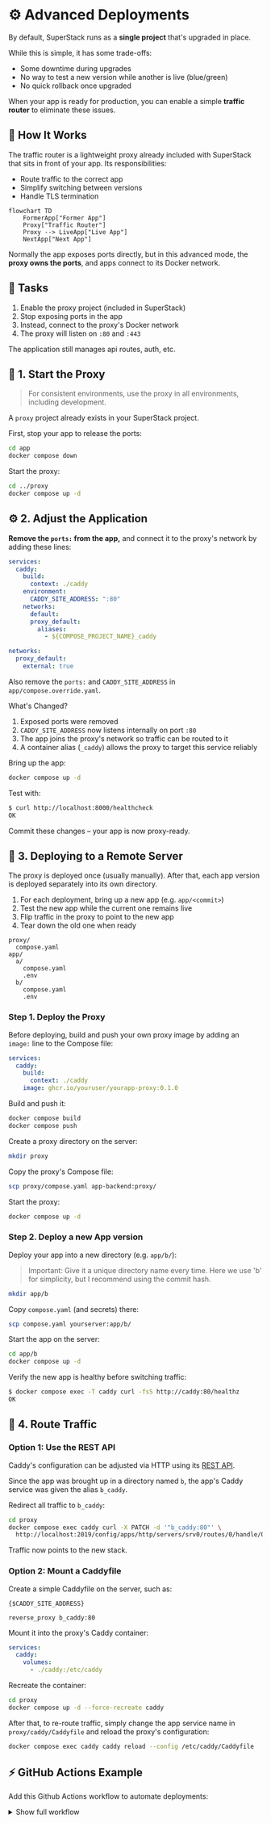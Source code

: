 # ⚙️ Advanced Deployments

By default, SuperStack runs as a **single project** that's upgraded in place.

While this is simple, it has some trade-offs:

- Some downtime during upgrades
- No way to test a new version while another is live (blue/green)
- No quick rollback once upgraded

When your app is ready for production, you can enable a simple **traffic
router** to eliminate these issues.

## 🧭 How It Works

The traffic router is a lightweight proxy already included with SuperStack that
sits in front of your app. Its responsibilities:

- Route traffic to the correct app
- Simplify switching between versions
- Handle TLS termination

```mermaid
flowchart TD
    FormerApp["Former App"]
    Proxy["Traffic Router"]
    Proxy --> LiveApp["Live App"]
    NextApp["Next App"]
```

Normally the app exposes ports directly, but in this advanced mode, the **proxy
owns the ports**, and apps connect to its Docker network.

## 🔄 Tasks

1. Enable the proxy project (included in SuperStack)
1. Stop exposing ports in the app
1. Instead, connect to the proxy's Docker network
1. The proxy will listen on `:80` and `:443`

The application still manages api routes, auth, etc.

## 🧱 1. Start the Proxy

> For consistent environments, use the proxy in all environments, including
> development.

A `proxy` project already exists in your SuperStack project.

First, stop your app to release the ports:

```sh
cd app
docker compose down
```

Start the proxy:

```sh
cd ../proxy
docker compose up -d
```

## ⚙️ 2. Adjust the Application

**Remove the `ports:` from the app,** and connect it to the proxy's network by
adding these lines:

```yaml title="app/compose.yaml" hl_lines="5-15"
services:
  caddy:
    build:
      context: ./caddy
    environment:
      CADDY_SITE_ADDRESS: ":80"
    networks:
      default:
      proxy_default:
        aliases:
          - ${COMPOSE_PROJECT_NAME}_caddy

networks:
  proxy_default:
    external: true
```

Also remove the `ports:` and `CADDY_SITE_ADDRESS` in
`app/compose.override.yaml`.

What's Changed?

1. Exposed ports were removed
1. `CADDY_SITE_ADDRESS` now listens internally on port `:80`
1. The app joins the proxy's network so traffic can be routed to it
1. A container alias (`_caddy`) allows the proxy to target this service
   reliably

Bring up the app:

```sh
docker compose up -d
```

Test with:

```sh
$ curl http://localhost:8000/healthcheck
OK
```

Commit these changes – your app is now proxy-ready.

## 🚀 3. Deploying to a Remote Server

The proxy is deployed once (usually manually). After that, each app version is
deployed separately into its own directory.

1. For each deployment, bring up a new app (e.g. `app/<commit>`)
1. Test the new app while the current one remains live
1. Flip traffic in the proxy to point to the new app
1. Tear down the old one when ready

```
proxy/
  compose.yaml
app/
  a/
    compose.yaml
    .env
  b/
    compose.yaml
    .env
```

### Step 1. Deploy the Proxy

Before deploying, build and push your own proxy image by adding an `image:`
line to the Compose file:

```yaml title="proxy/compose.yaml" hl_lines="5"
services:
  caddy:
    build:
      context: ./caddy
    image: ghcr.io/youruser/yourapp-proxy:0.1.0
```

Build and push it:

```sh
docker compose build
docker compose push
```

Create a proxy directory on the server:

```sh
mkdir proxy
```

Copy the proxy's Compose file:

```sh
scp proxy/compose.yaml app-backend:proxy/
```

Start the proxy:

```sh
docker compose up -d
```

### Step 2. Deploy a new App version

Deploy your app into a new directory (e.g. `app/b/`):

> Important: Give it a unique directory name every time. Here we use 'b' for
> simplicity, but I recommend using the commit hash.

```sh
mkdir app/b
```

Copy `compose.yaml` (and secrets) there:

```sh
scp compose.yaml yourserver:app/b/
```

Start the app on the server:

```sh
cd app/b
docker compose up -d
```

Verify the new app is healthy before switching traffic:

```sh
$ docker compose exec -T caddy curl -fsS http://caddy:80/healthz
OK
```

## 🔁 4. Route Traffic

### Option 1: Use the REST API

Caddy's configuration can be adjusted via HTTP using its [REST
API](https://caddyserver.com/docs/api).

Since the app was brought up in a directory named `b`, the app's Caddy service
was given the alias `b_caddy`.

Redirect all traffic to `b_caddy`:

```sh
cd proxy
docker compose exec caddy curl -X PATCH -d '"b_caddy:80"' \
  http://localhost:2019/config/apps/http/servers/srv0/routes/0/handle/0/upstreams/0/dial
```

Traffic now points to the new stack.

### Option 2: Mount a Caddyfile

Create a simple Caddyfile on the server, such as:

```caddyfile title="proxy/caddy/Caddyfile"
{$CADDY_SITE_ADDRESS}

reverse_proxy b_caddy:80
```

Mount it into the proxy's Caddy container:

```yaml title="proxy/compose.yaml" hl_lines="4"
services:
  caddy:
    volumes:
      - ./caddy:/etc/caddy
```

Recreate the container:

```sh
cd proxy
docker compose up -d --force-recreate caddy
```

After that, to re-route traffic, simply change the app service name in
`proxy/caddy/Caddyfile` and reload the proxy's configuration:

```sh
docker compose exec caddy caddy reload --config /etc/caddy/Caddyfile
```

## ⚡ GitHub Actions Example

Add this Github Actions workflow to automate deployments:

<details>
<summary>Show full workflow</summary>

```yaml title=".github/workflows/ci.yaml"
name: Deploy

on:
  push:
    branches:
      - prod

jobs:
  deploy:
    runs-on: ubuntu-latest
    steps:
      - name: Checkout code
        uses: actions/checkout@v4

      - name: Copy compose.yaml from repository to deployment dir
        uses: appleboy/scp-action@master
        with:
          host: ${{ secrets.VPS_HOST }}
          username: ${{ secrets.VPS_USER }}
          key: ${{ secrets.VPS_SSH_KEY }}
          source: "app/compose.yaml"
          target: "app/${{ github.sha }}/"
          strip_components: 1

      - name: Deploy with Docker Compose
        uses: appleboy/ssh-action@v1.0.3
        env:
          GHCR_PAT: ${{ secrets.GHCR_PAT }}
        with:
          host: ${{ secrets.VPS_HOST }}
          username: ${{ secrets.VPS_USER }}
          key: ${{ secrets.VPS_SSH_KEY }}
          envs: GHCR_PAT
          script: |
            set -euo pipefail
            cp .env app/${{ github.sha }}/
            cd app/${{ github.sha }}

            # Pull images
            echo "$GHCR_PAT" | docker login ghcr.io --username "${{ github.actor }}" --password-stdin
            DOCKER_CLIENT_TIMEOUT=300 COMPOSE_HTTP_TIMEOUT=300 docker compose pull --quiet

            # Bring up stack and run healthchecks
            trap 'docker compose down' ERR
            docker compose up --detach
            docker compose exec -T caddy curl -fsS http://caddy:80/healthz
            # Add more healthchecks here
            # docker compose exec -T caddy curl -fsS http://api:8080/healthz
            # docker compose exec -T caddy curl -fsS http://postgrest:3000/

      - name: Flip traffic
        uses: appleboy/ssh-action@v1.0.3
        with:
          host: ${{ secrets.VPS_HOST }}
          username: ${{ secrets.VPS_USER }}
          key: ${{ secrets.VPS_SSH_KEY }}
          script: |
            set -euo pipefail
            cd proxy/caddy

            # Grab the formerly-active stack so we can stop the containers later
            OLD_HASH=$(grep '^reverse_proxy' Caddyfile | awk '{print $2}' | cut -d_ -f1)

            # Flip traffic
            sed -i "s|^reverse_proxy .*:80|reverse_proxy ${{ github.sha }}_caddy:80|" Caddyfile
            docker compose exec caddy caddy reload --config /etc/caddy/Caddyfile

            # Stop the old stack
            cd ~/app/$OLD_HASH
            docker compose down

            # Add to deploy.log
            mkdir -p /var/log/sku-generator
            echo "$(date -u +"%Y-%m-%dT%H:%M:%SZ") ${{ github.sha }}" >> /var/log/sku-generator/deploy.log
```

</details>
